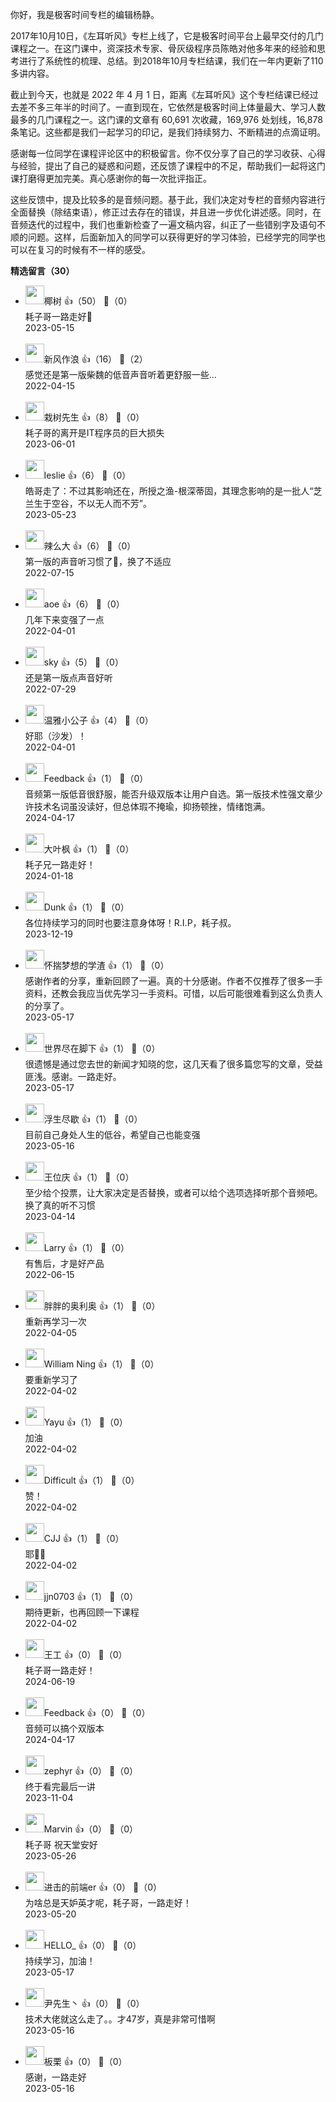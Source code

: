 你好，我是极客时间专栏的编辑杨静。

2017年10月10日，《左耳听风》专栏上线了，它是极客时间平台上最早交付的几门课程之一。在这门课中，资深技术专家、骨灰级程序员陈皓对他多年来的经验和思考进行了系统性的梳理、总结。到2018年10月专栏结课，我们在一年内更新了110多讲内容。

截止到今天，也就是 2022 年 4 月 1 日，距离《左耳听风》这个专栏结课已经过去差不多三年半的时间了。一直到现在，它依然是极客时间上体量最大、学习人数最多的几门课程之一。这门课的文章有 60,691 次收藏，169,976 处划线，16,878 条笔记。这些都是我们一起学习的印记，是我们持续努力、不断精进的点滴证明。

感谢每一位同学在课程评论区中的积极留言。你不仅分享了自己的学习收获、心得与经验，提出了自己的疑惑和问题，还反馈了课程中的不足，帮助我们一起将这门课打磨得更加完美。真心感谢你的每一次批评指正。

这些反馈中，提及比较多的是音频问题。基于此，我们决定对专栏的音频内容进行全面替换（除结束语），修正过去存在的错误，并且进一步优化讲述感。同时，在音频迭代的过程中，我们也重新检查了一遍文稿内容，纠正了一些错别字及语句不顺的问题。这样，后面新加入的同学可以获得更好的学习体验，已经学完的同学也可以在复习的时候有不一样的感受。
<div><strong>精选留言（30）</strong></div><ul>
<li><img src="https://static001.geekbang.org/account/avatar/00/0f/fb/ed/8df0e5ca.jpg" width="30px"><span>椰树</span> 👍（50） 💬（0）<div>耗子哥一路走好🌹</div>2023-05-15</li><br/><li><img src="https://static001.geekbang.org/account/avatar/00/0f/44/5a/abb7bfe3.jpg" width="30px"><span>新风作浪</span> 👍（16） 💬（2）<div>感觉还是第一版柴魏的低音声音听着更舒服一些…</div>2022-04-15</li><br/><li><img src="https://static001.geekbang.org/account/avatar/00/2e/3c/8a/22d0136d.jpg" width="30px"><span>栽树先生</span> 👍（8） 💬（0）<div>耗子哥的离开是IT程序员的巨大损失</div>2023-06-01</li><br/><li><img src="https://static001.geekbang.org/account/avatar/00/14/34/df/64e3d533.jpg" width="30px"><span>leslie</span> 👍（6） 💬（0）<div>皓哥走了：不过其影响还在，所授之渔-根深蒂固，其理念影响的是一批人“芝兰生于空谷，不以无人而不芳”。</div>2023-05-23</li><br/><li><img src="https://static001.geekbang.org/account/avatar/00/15/50/d7/f82ed283.jpg" width="30px"><span>辣么大</span> 👍（6） 💬（0）<div>第一版的声音听习惯了🤣，换了不适应</div>2022-07-15</li><br/><li><img src="https://static001.geekbang.org/account/avatar/00/11/1d/de/62bfa83f.jpg" width="30px"><span>aoe</span> 👍（6） 💬（0）<div>几年下来变强了一点</div>2022-04-01</li><br/><li><img src="https://static001.geekbang.org/account/avatar/00/11/38/23/af70d39f.jpg" width="30px"><span>sky</span> 👍（5） 💬（0）<div>还是第一版点声音好听</div>2022-07-29</li><br/><li><img src="https://static001.geekbang.org/account/avatar/00/22/7d/a6/15798bf2.jpg" width="30px"><span>温雅小公子</span> 👍（4） 💬（0）<div>好耶（沙发）！</div>2022-04-01</li><br/><li><img src="https://static001.geekbang.org/account/avatar/00/2a/c3/d7/791d0f5e.jpg" width="30px"><span>Feedback</span> 👍（1） 💬（0）<div>音频第一版低音很舒服，能否升级双版本让用户自选。第一版技术性强文章少许技术名词虽没读好，但总体瑕不掩瑜，抑扬顿挫，情绪饱满。</div>2024-04-17</li><br/><li><img src="https://static001.geekbang.org/account/avatar/00/11/9a/a6/3bddb98c.jpg" width="30px"><span>大叶枫</span> 👍（1） 💬（0）<div>耗子兄一路走好！</div>2024-01-18</li><br/><li><img src="https://static001.geekbang.org/account/avatar/00/19/cf/37/6ed137b9.jpg" width="30px"><span>Dunk</span> 👍（1） 💬（0）<div>各位持续学习的同时也要注意身体呀！R.I.P，耗子叔。</div>2023-12-19</li><br/><li><img src="https://static001.geekbang.org/account/avatar/00/1d/3f/0d/1e8dbb2c.jpg" width="30px"><span>怀揣梦想的学渣</span> 👍（1） 💬（0）<div>感谢作者的分享，重新回顾了一遍。真的十分感谢。作者不仅推荐了很多一手资料，还教会我应当优先学习一手资料。可惜，以后可能很难看到这么负责人的分享了。</div>2023-05-17</li><br/><li><img src="https://static001.geekbang.org/account/avatar/00/37/4b/d7/c83abaf9.jpg" width="30px"><span>世界尽在脚下</span> 👍（1） 💬（0）<div>很遗憾是通过您去世的新闻才知晓的您，这几天看了很多篇您写的文章，受益匪浅。感谢。一路走好。</div>2023-05-17</li><br/><li><img src="https://static001.geekbang.org/account/avatar/00/27/ef/ea/ab7612da.jpg" width="30px"><span>浮生尽歇</span> 👍（1） 💬（0）<div>目前自己身处人生的低谷，希望自己也能变强</div>2023-05-16</li><br/><li><img src="https://static001.geekbang.org/account/avatar/00/12/05/32/7440d47d.jpg" width="30px"><span>王位庆</span> 👍（1） 💬（0）<div>至少给个投票，让大家决定是否替换，或者可以给个选项选择听那个音频吧。换了真的听不习惯</div>2023-04-14</li><br/><li><img src="https://static001.geekbang.org/account/avatar/00/11/75/ae/f3129e09.jpg" width="30px"><span>Larry</span> 👍（1） 💬（0）<div>有售后，才是好产品</div>2022-06-15</li><br/><li><img src="https://static001.geekbang.org/account/avatar/00/0f/de/43/b4f908af.jpg" width="30px"><span>胖胖的奥利奥</span> 👍（1） 💬（0）<div>重新再学习一次</div>2022-04-05</li><br/><li><img src="https://static001.geekbang.org/account/avatar/00/18/4b/d7/f46c6dfd.jpg" width="30px"><span>William Ning</span> 👍（1） 💬（0）<div>要重新学习了</div>2022-04-02</li><br/><li><img src="https://static001.geekbang.org/account/avatar/00/10/24/df/645f8087.jpg" width="30px"><span>Yayu</span> 👍（1） 💬（0）<div>加油
</div>2022-04-02</li><br/><li><img src="" width="30px"><span>Difficult</span> 👍（1） 💬（0）<div>赞！</div>2022-04-02</li><br/><li><img src="https://static001.geekbang.org/account/avatar/00/12/38/4c/5426e2e0.jpg" width="30px"><span>CJJ</span> 👍（1） 💬（0）<div>耶✌🏻</div>2022-04-02</li><br/><li><img src="https://static001.geekbang.org/account/avatar/00/10/6d/ac/6128225f.jpg" width="30px"><span>jjn0703</span> 👍（1） 💬（0）<div>期待更新，也再回顾一下课程</div>2022-04-02</li><br/><li><img src="https://static001.geekbang.org/account/avatar/00/35/d5/0d/3c56fac3.jpg" width="30px"><span>王工</span> 👍（0） 💬（0）<div>耗子哥一路走好！</div>2024-06-19</li><br/><li><img src="https://static001.geekbang.org/account/avatar/00/2a/c3/d7/791d0f5e.jpg" width="30px"><span>Feedback</span> 👍（0） 💬（0）<div>音频可以搞个双版本</div>2024-04-17</li><br/><li><img src="http://thirdwx.qlogo.cn/mmopen/uqaRIfRCAhKLKOjRfc48UBCWmGhU728Ugic1BTpK1WuseLibrNr6bibYDzAzugoDpIPwprdUgiaOxXqJwoialMGdpicg/132" width="30px"><span>zephyr</span> 👍（0） 💬（0）<div>终于看完最后一讲</div>2023-11-04</li><br/><li><img src="https://static001.geekbang.org/account/avatar/00/20/88/26/c5cf6439.jpg" width="30px"><span>Marvin</span> 👍（0） 💬（0）<div>耗子哥  祝天堂安好</div>2023-05-26</li><br/><li><img src="https://static001.geekbang.org/account/avatar/00/16/fb/25/f6743e97.jpg" width="30px"><span>进击的前端er</span> 👍（0） 💬（0）<div>为啥总是天妒英才呢，耗子哥，一路走好！</div>2023-05-20</li><br/><li><img src="https://static001.geekbang.org/account/avatar/00/18/54/96/a40714d8.jpg" width="30px"><span>HELLO_</span> 👍（0） 💬（0）<div>持续学习，加油！</div>2023-05-17</li><br/><li><img src="https://static001.geekbang.org/account/avatar/00/0f/fa/05/ff89a20d.jpg" width="30px"><span>尹先生丶</span> 👍（0） 💬（0）<div>技术大佬就这么走了。。才47岁，真是非常可惜啊</div>2023-05-16</li><br/><li><img src="https://static001.geekbang.org/account/avatar/00/12/ea/bd/aba4b2c9.jpg" width="30px"><span>板栗</span> 👍（0） 💬（0）<div>感谢，一路走好</div>2023-05-16</li><br/>
</ul>
